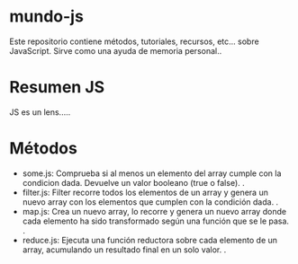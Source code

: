 # mundo-js
Este repositorio contiene métodos, tutoriales, recursos, etc... sobre JavaScript. Sirve como una ayuda de memoria personal..

# Resumen JS
JS es un lens.....

# Métodos
- some.js: Comprueba si al menos un elemento del array cumple con la condicion dada. Devuelve un valor booleano (true o false).
.
- filter.js: Filter recorre todos los elementos de un array y genera un nuevo array con los elementos que cumplen con la condición dada.
.
- map.js: Crea un nuevo array, lo recorre y genera un nuevo array donde cada elemento ha sido transformado según una función que se le pasa.
.
- reduce.js: Ejecuta una función reductora sobre cada elemento de un array, acumulando un resultado final en un solo valor.
.